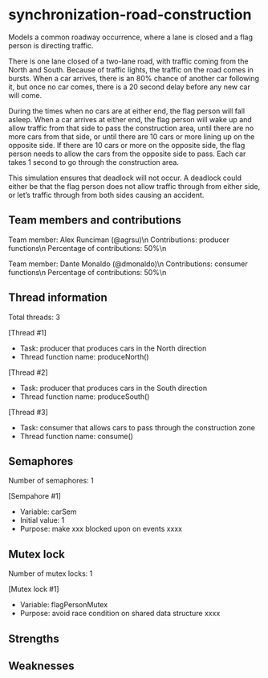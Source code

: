 # synchronization-road-construction
Models a common roadway occurrence, where a lane is closed and a flag person is directing traffic.

There is one lane closed of a two-lane road, with traffic coming from the North and South. Because of traffic lights, the traffic on the road comes in bursts. When a car arrives, there is an 80% chance of another car following it, but once no car comes, there is a 20 second delay before any new car will come.

During the times when no cars are at either end, the flag person will fall asleep. When a car arrives at either end, the flag person will wake up and allow traffic from that side to pass the construction area, until there are no more cars from that side, or until there are 10 cars or more lining up on the opposite side. If there are 10 cars or more on the opposite side, the flag person needs to allow the cars from the opposite side to pass. Each car takes 1 second to go through the construction area.

This simulation ensures that deadlock will not occur. A deadlock could either be that the flag person does not allow traffic through from either side, or let’s traffic through from both sides causing an accident.

## Team members and contributions
Team member: Alex Runciman (@agrsu)\n
Contributions: producer functions\n
Percentage of contributions: 50%\n

Team member: Dante Monaldo (@dmonaldo)\n
Contributions: consumer functions\n
Percentage of contributions: 50%\n

## Thread information
Total threads: 3

[Thread #1]
- Task: producer that produces cars in the North direction
- Thread function name: produceNorth()

[Thread #2]
- Task: producer that produces cars in the South direction
- Thread function name: produceSouth()

[Thread #3]
- Task: consumer that allows cars to pass through the construction zone
- Thread function name: consume()

## Semaphores
Number of semaphores: 1

[Sempahore #1]
- Variable: carSem
- Initial value: 1
- Purpose: make xxx blocked upon on events xxxx

## Mutex lock
Number of mutex locks: 1

[Mutex lock #1]
- Variable: flagPersonMutex
- Purpose: avoid race condition on shared data structure xxxx

## Strengths


## Weaknesses
